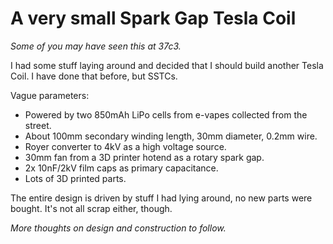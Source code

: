 A very small Spark Gap Tesla Coil
=================================

_Some of you may have seen this at 37c3._

I had some stuff laying around and decided that I should build another Tesla Coil. I have done that before, but SSTCs.

Vague parameters:
- Powered by two 850mAh LiPo cells from e-vapes collected from the street.
- About 100mm secondary winding length, 30mm diameter, 0.2mm wire.
- Royer converter to 4kV as a high voltage source.
- 30mm fan from a 3D printer hotend as a rotary spark gap.
- 2x 10nF/2kV film caps as primary capacitance.
- Lots of 3D printed parts.

The entire design is driven by stuff I had lying around, no new parts were bought. It's not all scrap either, though.

_More thoughts on design and construction to follow._


